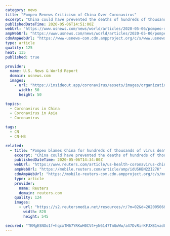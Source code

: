 ```yaml
---
category: news
title: "Pompeo Renews Criticism of China Over Coronavirus"
excerpt: "China could have prevented the deaths of hundreds of thousands of people around the world by being more transparent about the new coronavirus, U.S. Secretary of state Mike Pompeo said on Wednesday. \"China could have spared the world a descent into global economic malaise."
publishedDateTime: 2020-05-06T14:51:00Z
webUrl: "https://www.usnews.com/news/world/articles/2020-05-06/pompeo-renews-criticism-of-china-over-coronavirus"
ampWebUrl: "https://www.usnews.com/news/world/articles/2020-05-06/pompeo-renews-criticism-of-china-over-coronavirus?context=amp"
cdnAmpWebUrl: "https://www-usnews-com.cdn.ampproject.org/c/s/www.usnews.com/news/world/articles/2020-05-06/pompeo-renews-criticism-of-china-over-coronavirus?context=amp"
type: article
quality: 125
heat: 135
published: true

provider:
  name: U.S. News & World Report
  domain: usnews.com
  images:
    - url: "https://insideout.app/coronavirus/assets/images/organizations/usnews.com-50x50.jpg"
      width: 50
      height: 50

topics:
  - Coronavirus in China
  - Coronavirus in Asia
  - Coronavirus

tags:
  - CN
  - CN-HB

related:
  - title: "Pompeo blames China for hundreds of thousands of virus deaths, denies inconsistency"
    excerpt: "China could have prevented the deaths of hundreds of thousands of people around the world by being more transparent about the new coronavirus, U.S. Secretary of state Mike Pompeo said on Wednesday."
    publishedDateTime: 2020-05-06T14:34:00Z
    webUrl: "https://www.reuters.com/article/us-health-coronavirus-china-pompeo-idUSKBN22I27K"
    ampWebUrl: "https://mobile.reuters.com/article/amp/idUSKBN22I27K"
    cdnAmpWebUrl: "https://mobile-reuters-com.cdn.ampproject.org/c/s/mobile.reuters.com/article/amp/idUSKBN22I27K"
    type: article
    provider:
      name: Reuters
      domain: reuters.com
    quality: 124
    images:
      - url: "https://s2.reutersmedia.net/resources/r/?m=02&d=20200506&t=2&i=1517682975&w=&fh=545px&fw=&ll=&pl=&sq=&r=LYNXMPEG451EE"
        width: 828
        height: 545

secured: "TKMgESNOo1f+hqcxTM67YRKwH0CV4+yN6147TmGwWw/a47DvRirKFJXB1vadUZnihstxEt/ns/7sSnFtJrDwWjjE8Jb6QR9tWy3Y/R++BGtC3rtOFNT3EtshivPZrh94A8VHb0+Vik/P3k9zf15/bMh72okGNtBtqpM+dQ/u1ZX5VCFgPkkll4WRsCxFZzA5n5PS9NyVIn+LoNwleUe1U3OCmXgRS6HZGF/ZdB3VzdC4qtzMf4KuNo8NmD2ZPmwZVlDKXbiaIR2r7o3UcUfa6c4P/dxl5eDEgR69fGZQuwz27Na8J/sICV8LcHs77z4atpF2suJHOzfc7O02iRct/awSayLpWZvwc9tICf+fYJOkOZsOD7SWkfqgvoQ2p13b3FRSh95MEGry5lVAoh9Bsq2cklH2XZ7ej2Wiu9NojCbH68MegZSY1jbioAhc39pf3oYQFntndKWCeXri1jfYl7NSW7G9LxLBzQo9kwS053o=;Z69F0ZUSn6iGbPhdYsj7yQ=="
---
```


